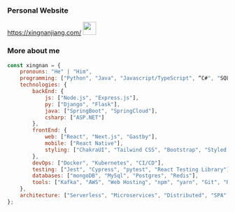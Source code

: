 ### Personal Website 
https://xingnanjiang.com/ <img src="https://emojis.slackmojis.com/emojis/images/1531849430/4246/blob-sunglasses.gif?1531849430" width="30"/>


### More about me


```javascript
const xingnan = {
    pronouns: "He" | "Him",
    programming: ["Python", "Java", "Javascript/TypeScript", “C#", "SQL", "HTML/CSS"],
    technologies: {
        backEnd: {
            js: ["Node.js", "Express.js"],
            py: ["Django", "Flask"],
            java: ["SpringBoot", "SpringCloud"],
            csharp: ["ASP.NET"]
        },
        frontEnd: {
            web: ["React", "Next.js", "Gastby"],
            mobile: ["React Native"],
            styling: ["ChakraUI", "Tailwind CSS", "Bootstrap", "Styled Components"]
        },
        devOps: ["Docker", "Kubernetes", "CI/CD"],
        testing: ["Jest", "Cypress", "pytest", "React Testing Library"],
        databases: ["mongoDB", "MySql", "Postgres", "Redis"],
        tools: ["Kafka", "AWS", "Web Hosting", "npm", "yarn", "Git", "RPC", "RabbitMQ", "Redis"]
    },
    architecture: ["Serverless", "Microservices", "Distributed", "SPA", "Static Sites"]
};
```
  
